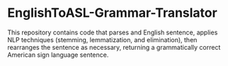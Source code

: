 # EnglishToASL-Grammar-Translator

This repository contains code that parses and English sentence, applies NLP techniques (stemming, lemmatization, and elimination), then rearranges the sentence as necessary, returning a grammatically correct American sign language sentence.


